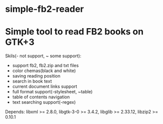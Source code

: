 # simple-fb2-reader
Simple tool to read FB2 books on GTK+3
=======

Skils(- not support, ~ some support):
- support fb2, fb2.zip and txt files
- color chemas(black and white)
- saving reading position
- search in book text
- current document links support
- full format support(-stylesheet, ~table)
- table of contents navigation
- text searching support(-regex)

Depends:
libxml			>= 2.8.0, 
libgtk-3-0  >= 3.4.2, 
libglib     >= 2.33.12, 
libzip2     >= 0.10.1
